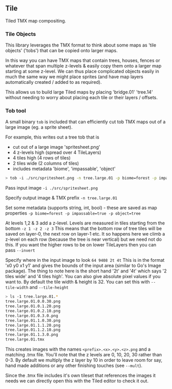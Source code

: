 ## Tile

Tiled TMX map compositing.


### Tile Objects

This library leverages the TMX format to think about some maps as 'tile objects' ('tobs') that can be copied onto larger maps.

In this way you can have TMX maps that contain trees, houses, fences or whatever that span multiple z-levels & easily copy them onto a larger map starting at some z-level. We can thus place complicated objects easily in much the same way we might place sprites (and have map layers automatically created / added to as required).

This allows us to build large Tiled maps by placing 'bridge.01' 'tree.14' without needing to worry about placing each tile or their layers / offsets.


### Tob tool 

A small binary `tob` is included that can efficiently cut tob TMX maps out of a large image (eg. a sprite sheet).

For example, this writes out a tree tob that is
- cut out of a large image 'spritesheet.png'
- 4 z-levels high (spread over 4 TileLayers)
- 4 tiles high (4 rows of tiles)
- 2 tiles wide (2 columns of tiles)
- includes metadata 'biome', 'impassable', 'object'

```bash
> tob -i ./src/spritesheet.png -n tree.large.01 -p biome=forest -p impassable=true -p object=tree -z 1 -z 2 -z 3 64 9408 2t 4t 
```

Pass input image
`-i ./src/spritesheet.png`

Specify output image & TMX prefix
`-n tree.large.01`

Set some metadata (supports string, int, bool) - these are saved as map properties
`-p biome=forest -p impassable=true -p object=tree`

At levels 1,2 & 3 add a z-level. Levels are measured in tiles starting from the bottom
`-z 1 -z 2 -z 3`
This means that the bottom row of tree tiles will be saved on layer-0, the next row on layer-1 etc. It so happens here we climb a z-level on each row (because the tree is near vertical) but we need not do this. If you want the higher rows to be on lower TileLayers then you can pass `--invert`

Specify where in the input image to look
`64 9408 2t 4t`
This is in the format 'x0 y0 x1 y1' and gives the bounds of the input area (similar to Go's Image package). The thing to note here is the short hand '2t' and '4t' which says '2 tiles wide' and '4 tiles high'. You can also give absolute pixel values if you want to. By default the tile width & height is 32. You can set this with `--tile-width` and `--tile-height`

```bash
> ls -1 tree.large.01.* 
tree.large.01.0.0.30.png
tree.large.01.0.1.20.png
tree.large.01.0.2.10.png
tree.large.01.0.3.0.png
tree.large.01.1.0.30.png
tree.large.01.1.1.20.png
tree.large.01.1.2.10.png
tree.large.01.1.3.0.png
tree.large.01.tmx
```
This creates images with the names `<prefix>.<x>.<y>.<z>.png` and a matching .tmx file. You'll note that the z levels are 0, 10, 20, 30 rather than 0-3. By default we multiply the z layer by 10 in order to leave room for say, hand made additions or any other finishing touches (see `--mult`).

Since the .tmx file includes it's own tileset that references the images it needs we can directly open this with the Tiled editor to check it out.

